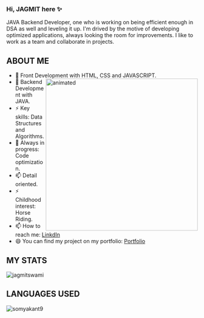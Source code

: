 ### Hi, JAGMIT here ✨
JAVA Backend Developer, one who is working on being efficient enough in DSA as well and leveling it up.
I'm drived by the motive of developing optimized applications, always looking the room for improvements. I like to work as a team and collaborate in projects.
<!--
**jagmitswami/jagmitswami** is a ✨ _special_ ✨ repository because its `README.md` (this file) appears on your GitHub profile.
👋
Here are some ideas to get you started:

- 🔭 I’m currently working on 
- 🌱 I’m currently learning ... Backend Development with JAVA.
- 👯 I’m looking to collaborate on ...
- 🤔 I’m looking for help with ...
- 💬 Ask me about ...
- 📫 How to reach me: ...
- 😄 Pronouns: ...
- ⚡ Fun fact: ...
-->

ABOUT ME
---------------------------------------------------------------------------------------------------


* 👯 Front Development with HTML, CSS and JAVASCRIPT. <img width="400px" align="right" src="https://media4.giphy.com/media/RbDKaczqWovIugyJmW/giphy.gif" alt="animated"/>
* 👯 Backend Development with JAVA.
* ⚡ Key skills: Data Structures and Algorithms.
* 🌱 Always in progress: Code optimization.
* 📫 Detail oriented.
* ⚡ Childhood interest: Horse Riding.
* 📫 How to reach me: <a href="https://www.linkedin.com/in/jagmit-swami-996995258/">LinkdIn</a>
* 😄 You can find my project on my portfolio: <a href="https://jagmitswami.github.io/">Portfolio</a>

MY STATS
---------------------------------------------------------------------------------------------------

<p><img align="center" src="https://github-readme-streak-stats.herokuapp.com/?user=jagmitswami&theme=onedark" alt="jagmitswami" /></p>

LANGUAGES USED
---------------------------------------------------------------------------------------------------
<p><img align="left" src="https://github-readme-stats.vercel.app/api/top-langs?username=jagmitswami&show_icons=true&locale=en&layout=compact&theme=onedark" alt="somyakant9" /></p>
